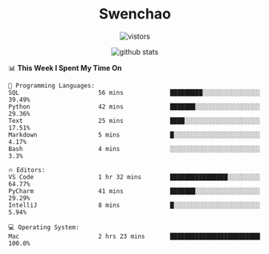<h1 align="center">Swenchao</h3>

<p align="center">
  <img src="https://visitor-badge.glitch.me/badge?page_id=Swenchao" alt="vistors" />
</p>

<p align="center">
  <img src="https://github-readme-stats.vercel.app/api?username=Swenchao&count_private=true&show_icons=true&theme=vue-dark&hide_title=true" alt="github stats" />
</p>

<!--START_SECTION:waka-->
📊 **This Week I Spent My Time On** 

```text
💬 Programming Languages: 
SQL                      56 mins             █████████░░░░░░░░░░░░░░░░   39.49% 
Python                   42 mins             ███████░░░░░░░░░░░░░░░░░░   29.36% 
Text                     25 mins             ████░░░░░░░░░░░░░░░░░░░░░   17.51% 
Markdown                 5 mins              █░░░░░░░░░░░░░░░░░░░░░░░░   4.17% 
Bash                     4 mins              ░░░░░░░░░░░░░░░░░░░░░░░░░   3.3%

🔥 Editors: 
VS Code                  1 hr 32 mins        ████████████████░░░░░░░░░   64.77% 
PyCharm                  41 mins             ███████░░░░░░░░░░░░░░░░░░   29.29% 
IntelliJ                 8 mins              █░░░░░░░░░░░░░░░░░░░░░░░░   5.94%

💻 Operating System: 
Mac                      2 hrs 23 mins       █████████████████████████   100.0%

```


<!--END_SECTION:waka-->
